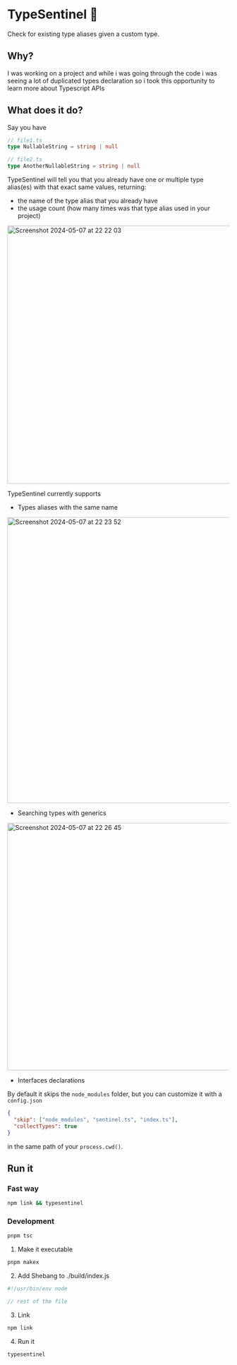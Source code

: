 # TypeSentinel 🫡

Check for existing type aliases given a custom type.

## Why?

I was working on a project and while i was going through the code i was seeing a lot of duplicated types declaration so i took this opportunity to learn more about Typescript APIs

## What does it do?

Say you have

```ts
// file1.ts
type NullableString = string | null
```

```ts
// file2.ts
type AnotherNullableString = string | null
```

TypeSentinel will tell you that you already have one or multiple type alias(es) with that exact same values, returning:

- the name of the type alias that you already have
- the usage count (how many times was that type alias used in your project)

<img width="585" alt="Screenshot 2024-05-07 at 22 22 03" src="https://github.com/thomscoder/TypeSentinel/assets/78874117/4777ba2f-3e3e-48d1-968f-4dbb08cdedfc"></br>

TypeSentinel currently supports

-  Types aliases with the same name

<img width="648" alt="Screenshot 2024-05-07 at 22 23 52" src="https://github.com/thomscoder/TypeSentinel/assets/78874117/c8482356-e306-4e4d-9914-ed7a443414be"></br>

- Searching types with generics

<img width="561" alt="Screenshot 2024-05-07 at 22 26 45" src="https://github.com/thomscoder/TypeSentinel/assets/78874117/9b89198d-5f2e-41e1-a948-3e9dbaccad20"></br>

- Interfaces declarations

By default it skips the `node_modules` folder, but you can customize it with a `config.json`

```json
{
  "skip": ["node_modules", "sentinel.ts", "index.ts"],
  "collectTypes": true
}
```

in the same path of your `process.cwd()`.

## Run it

### Fast way

```bash
npm link && typesentinel
```

### Development

```bash
pnpm tsc
```

1. Make it executable

```bash
pnpm makex
````

2. Add Shebang to ./build/index.js 

```javascript
#!/usr/bin/env node

// rest of the file
```

3. Link

```bash
npm link
```

4. Run it
```bash
typesentinel
```